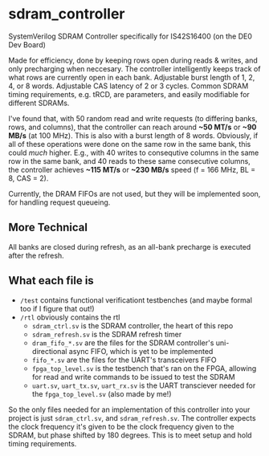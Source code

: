 # sdram_controller
SystemVerilog SDRAM Controller specifically for IS42S16400 (on the DE0 Dev Board) 

Made for efficiency, done by keeping rows open during reads & writes, and only precharging when neccesary. The controller intelligently keeps track of what rows are currently open in each bank.
Adjustable burst length of 1, 2, 4, or 8 words.
Adjustable CAS latency of 2 or 3 cycles.
Common SDRAM timing requirements, e.g. tRCD, are parameters, and easily modifiable for different SDRAMs.

I've found that, with 50 random read and write requests (to differing banks, rows, and columns), that the controller can reach around **~50 MT/s** or **~90 MB/s** (at 100 MHz). This is also with a burst length of 8 words. Obviously, if all of these operations were done on the same row in the same bank, this could _much_ higher. E.g., with 40 writes to consequtive columns in the same row in the same bank, and 40 reads to these same consecutive columns, the controller achieves **~115 MT/s** or **~230 MB/s** speed (f = 166 MHz, BL = 8, CAS = 2).

Currently, the DRAM FIFOs are not used, but they will be implemented soon, for handling request queueing. 

## More Technical ##
All banks are closed during refresh, as an all-bank precharge is executed after the refresh.

## What each file is ##
- `/test` contains functional verificationt testbenches (and maybe formal too if I figure that out!)
- `/rtl` obviously contains the rtl
    - `sdram_ctrl.sv` is the SDRAM controller, the heart of this repo
    - `sdram_refresh.sv` is the SDRAM refresh timer
    - `dram_fifo_*.sv` are the files for the SDRAM controller's uni-directional async FIFO, which is yet to be implemented
    - `fifo_*.sv` are the files for the UART's transceivers FIFO
    - `fpga_top_level.sv` is the testbench that's ran on the FPGA, allowing for read and write commands to be issued to test the SDRAM
    - `uart.sv`, `uart_tx.sv`, `uart_rx.sv` is the UART transciever needed for the `fpga_top_level.sv` (also made by me!)

So the only files needed for an implementation of this controller into your project is just `sdram_ctrl.sv`, and `sdram_refresh.sv`. The controller expects the clock frequency it's given to be the clock frequency given to the SDRAM, but phase shifted by 180 degrees. This is to meet setup and hold timing requirements.
